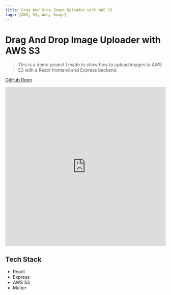```yaml
---
title: Drag And Drop Image Uploader with AWS S3
tags: [AWS, S3, Web, Image]
---
```


# Drag And Drop Image Uploader with AWS S3

> This is a demo project I made to show how to upload images to AWS S3 with a React frontend and Express backend.

[GitHub Repo](https://github.com/HuakunShen/Drag-and-Drop-Image-Uploader-With-AWS-S3)

<iframe width="100%" height="500" src="https://www.youtube.com/embed/kmIv_HTlzaI" title="AWS S3 &amp; React &amp; Express Drag and Drop File/Image Uploader" frameborder="0" allow="accelerometer; autoplay; clipboard-write; encrypted-media; gyroscope; picture-in-picture; web-share" allowfullscreen></iframe>

## Tech Stack

- React
- Express
- AWS S3
- Multer
